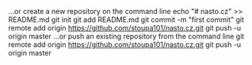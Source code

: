 …or create a new repository on the command line
echo "# nasto.cz" >> README.md
git init
git add README.md
git commit -m "first commit"
git remote add origin https://github.com/stoupa101/nasto.cz.git
git push -u origin master
…or push an existing repository from the command line
git remote add origin https://github.com/stoupa101/nasto.cz.git
git push -u origin master